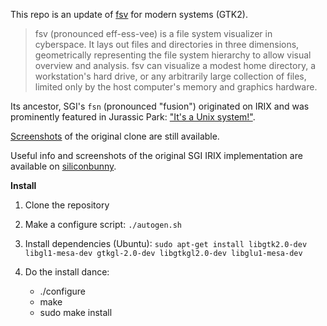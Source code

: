 This repo is an update of [fsv](http://fsv.sourceforge.net/) for modern systems (GTK2).

> fsv (pronounced eff-ess-vee) is a file system visualizer in cyberspace. It lays out files and directories in three dimensions, geometrically representing the file system hierarchy to allow visual overview and analysis. fsv can visualize a modest home directory, a workstation's hard drive, or any arbitrarily large collection of files, limited only by the host computer's memory and graphics hardware.

Its ancestor, SGI's `fsn` (pronounced "fusion") originated on IRIX and was prominently featured in Jurassic Park: ["It's a Unix system!"](https://www.youtube.com/watch?v=3HjOjvu6oKA). 

[Screenshots](http://fsv.sourceforge.net/screenshots/) of the original clone are still available.

Useful info and screenshots of the original SGI IRIX implementation are available on [siliconbunny](http://www.siliconbunny.com/fsn-the-irix-3d-file-system-tool-from-jurassic-park/).

**Install**

1. Clone the repository
2. Make a configure script: `./autogen.sh`
3. Install dependencies (Ubuntu): `sudo apt-get install libgtk2.0-dev libgl1-mesa-dev gtkgl-2.0-dev libgtkgl2.0-dev libglu1-mesa-dev`
4. Do the install dance:

    - ./configure
	- make
	- sudo make install
